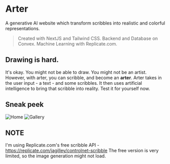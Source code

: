 # Arter
A generative AI website which transform scribbles into realistic and colorful representations.

> Created with NextJS and Tailwind CSS. Backend and Database on Convex. Machine Learning with Replicate.com. 

## Drawing is hard.
It's okay. You might not be able to draw. You might not be an artist. However, with arter, you can scribble, and become an **arter**.
Arter takes in the user input - a text - and some scribbles. It then uses artificial intelligence to bring that scribble into reality. 
Test it for yourself now.

## Sneak peek
![Home](https://i.imgur.com/2sJSO9i.png)
![Gallery](https://i.imgur.com/qS5LqqV.png)

## NOTE
I'm using Replicate.com's free scribble API - https://replicate.com/jagilley/controlnet-scribble
The free version is very limited, so the image generation might not load. 
